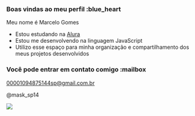 ### Boas vindas ao meu perfil :blue_heart

Meu nome é Marcelo Gomes

- Estou estudando na [Alura](https://www.alura.com.br)
- Estou me desenvolvendo na linguagem JavaScript
- Utilizo esse espaço para minha organização e compartilhamento dos meus projetos desenvolvidos

### Você pode entrar em contato comigo :mailbox

00001094875144sp@gmail.com.br

@mask_sp14

![](https://uploaddeimagens.com.br/images/002/671/337/original/Essa_Gente_Inventa_Cada_Coisa___Pica_Pau___Memes_Brasileiros_GIF_-_EssaGenteInventa_BrazilianMemes_WoodyWoodpecker_-_Discover___Share_GIFs.gif?1590441846)
